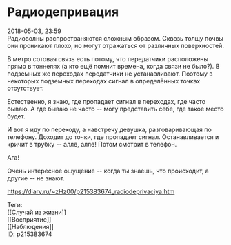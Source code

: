 Радиодепривация
================

   
 2018-05-03, 23:59   
  Радиоволны распространяются сложным образом. Сквозь толщу почвы они проникают плохо, но могут отражаться от различных поверхностей.   
   
 В метро сотовая связь есть потому, что передатчики расположены прямо в тоннелях (а кто ещё помнит времена, когда связи не было?). В подземных же переходах передатчики не устанавливают. Поэтому в некоторых подземных переходах сигнал в определённых точках отсутствует.   
   
 Естественно, я знаю, где пропадает сигнал в переходах, где часто бываю. А где бываю не часто -- могу представить себе, где такое место будет.   
   
 И вот я иду по переходу, а навстречу девушка, разговаривающая по телефону. Доходит до точки, где пропадает сигнал. Останавливается и кричит в трубку -- аллё, аллё! Потом смотрит в телефон.   
   
 Ага!   
   
 Очень интересное ощущение -- когда ты знаешь, что происходит, а другие -- не знают.   
    
 <https://diary.ru/~zHz00/p215383674_radiodeprivaciya.htm>   
   
 Теги:   
 [[Случай из жизни]]   
 [[Восприятие]]   
 [[Наблюдения]]   
 ID: p215383674